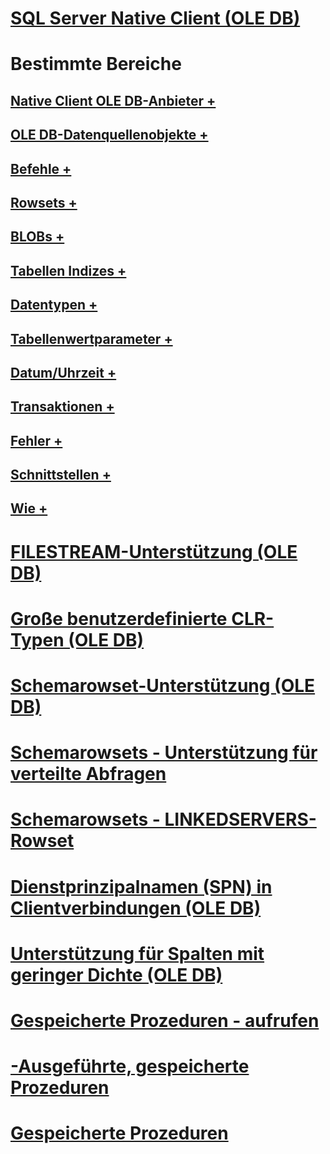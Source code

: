 # [SQL Server Native Client (OLE DB)](sql-server-native-client-ole-db.md)

# Bestimmte Bereiche
## [Native Client OLE DB-Anbieter +](../../../relational-databases/native-client-ole-db-provider/creating-a-sql-server-native-client-ole-db-provider-application.md)
## [OLE DB-Datenquellenobjekte +](../../../relational-databases/native-client-ole-db-data-source-objects/data-source-objects-ole-db.md)
## [Befehle +](../../../relational-databases/native-client-ole-db-commands/commands.md)
## [Rowsets +](../../../relational-databases/native-client-ole-db-rowsets/rowsets.md)
## [BLOBs +](../../../relational-databases/native-client-ole-db-blobs/blobs-and-ole-objects.md)
## [Tabellen Indizes +](../../../relational-databases/native-client-ole-db-tables-indexes/tables-and-indexes.md)
## [Datentypen +](../../../relational-databases/native-client-ole-db-data-types/data-types-ole-db.md)
## [Tabellenwertparameter +](../../../relational-databases/native-client-ole-db-table-valued-parameters/table-valued-parameters-ole-db.md)
## [Datum/Uhrzeit +](../../../relational-databases/native-client-ole-db-date-time/date-and-time-improvements-ole-db.md)
## [Transaktionen +](../../../relational-databases/native-client-ole-db-transactions/transactions.md)
## [Fehler +](../../../relational-databases/native-client-ole-db-errors/errors.md)
## [Schnittstellen +](../../../relational-databases/native-client-ole-db-interfaces/sql-server-native-client-ole-db-interfaces.md)
## [Wie +](../../../relational-databases/native-client-ole-db-how-to/ole-db-how-to-topics.md)

# [FILESTREAM-Unterstützung (OLE DB)](filestream-support-ole-db.md)
# [Große benutzerdefinierte CLR-Typen (OLE DB)](large-clr-user-defined-types-ole-db.md)
# [Schemarowset-Unterstützung (OLE DB)](schema-rowset-support-ole-db.md)
# [Schemarowsets - Unterstützung für verteilte Abfragen](schema-rowsets-distributed-query-support.md)
# [Schemarowsets - LINKEDSERVERS-Rowset](schema-rowsets-linkedservers-rowset.md)
# [Dienstprinzipalnamen (SPN) in Clientverbindungen (OLE DB)](service-principal-names-spns-in-client-connections-ole-db.md)
# [Unterstützung für Spalten mit geringer Dichte (OLE DB)](sparse-columns-support-ole-db.md)
# [Gespeicherte Prozeduren - aufrufen](stored-procedures-calling.md)
# [-Ausgeführte, gespeicherte Prozeduren](stored-procedures-running.md)
# [Gespeicherte Prozeduren](stored-procedures.md)
